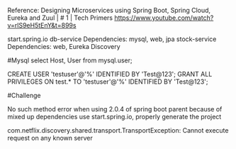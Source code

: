 Reference:
Designing Microservices using Spring Boot, Spring Cloud, Eureka and Zuul | # 1 | Tech Primers
https://www.youtube.com/watch?v=rlS9eH5tEnY&t=899s

start.spring.io
db-service Dependencies: mysql, web, jpa
stock-service   Dependencies: web, Eureka Discovery

#Mysql
select Host, User from mysql.user;

CREATE USER 'testuser'@'%' IDENTIFIED BY 'Test@123';
GRANT ALL PRIVILEGES ON test.* TO 'testuser'@'%' IDENTIFIED BY 'Test@123'; 


#Challenge

No such method error
when using 2.0.4 of spring boot parent
because of mixed up dependencies
use start.spring.io, properly generate the project

com.netflix.discovery.shared.transport.TransportException: Cannot execute request on any known server
